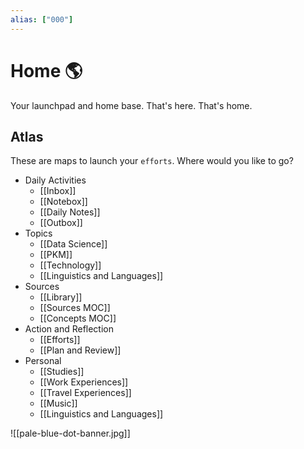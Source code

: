 ```yaml
---
alias: ["000"]
---
```

# Home 🌎
Your launchpad and home base. That's here. That's home.

## Atlas 
These are maps to launch your `efforts`. Where would you like to go?

- Daily Activities
	- [[Inbox]]
	- [[Notebox]]
	- [[Daily Notes]]
	- [[Outbox]]
- Topics
	- [[Data Science]]
	- [[PKM]]
	- [[Technology]]
	- [[Linguistics and Languages]]
- Sources
	- [[Library]]
	- [[Sources MOC]]
	- [[Concepts MOC]]
- Action and Reflection
	- [[Efforts]]
	- [[Plan and Review]]
- Personal
	- [[Studies]]
	- [[Work Experiences]]
	- [[Travel Experiences]]
	- [[Music]]
	- [[Linguistics and Languages]]


![[pale-blue-dot-banner.jpg]]

